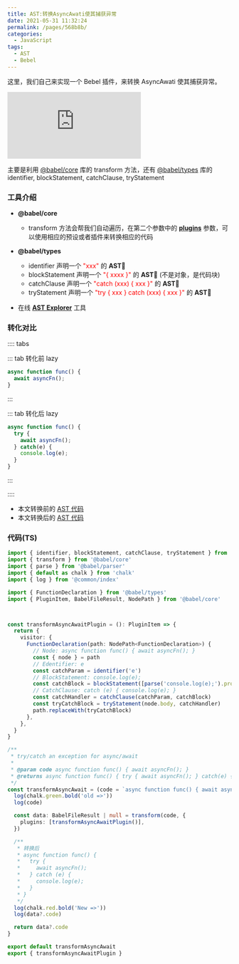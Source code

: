 ```yaml
---
title: AST:转换AsyncAwati使其捕获异常
date: 2021-05-31 11:32:24
permalink: /pages/568b8b/
categories:
  - JavaScript
tags:
  - AST
  - Bebel
---
```


这里，我们自己来实现一个 <span class="span-shadow">Bebel</span> 插件，来转换 <span class="span-shadow">AsyncAwati</span> 使其捕获异常。

<embed src="https://cdn.jsdelivr.net/gh/xiaojun996/CDN/images/icon/babel.svg" type="image/svg+xml" />

<!-- more -->

主要是利用 [@babel/core](https://www.npmjs.com/package/@babel/core) 库的 <span class="span-shadow">transform</span> 方法，还有 [@babel/types](https://www.npmjs.com/package/@babel/types) 库的 <span class="span-shadow">identifier</span>, <span class="span-shadow">blockStatement</span>, <span class="span-shadow">catchClause</span>, <span class="span-shadow">tryStatement</span>

### 工具介绍

- **@babel/core**

  - <span class="span-shadow">transform</span> 方法会帮我们自动遍历，在第二个参数中的 **[plugins](https://babeljs.io/docs/en/plugins/)** 参数，可以使用相应的预设或者插件来转换相应的代码

- **@babel/types**

  - <span class="span-shadow">identifier</span> 声明一个 <span class="span-shadow" style="color: red;">"xxx"</span> 的 **AST**
  - <span class="span-shadow">blockStatement</span> 声明一个 <span class="span-shadow" style="color: red;">"{ xxxx }"</span> 的 **AST** (不是对象，是代码块)
  - <span class="span-shadow">catchClause</span> 声明一个 <span class="span-shadow" style="color: red;">"catch (xxx) { xxx }"</span> 的 **AST**
  - <span class="span-shadow">tryStatement</span> 声明一个 <span class="span-shadow" style="color: red;">"try { xxx } catch (xxx) { xxx }"</span> 的 **AST**

* 在线 **[AST Explorer](https://astexplorer.net/)** 工具

### 转化对比

:::: tabs

::: tab 转化前 lazy

```TypeScript
async function func() {
  await asyncFn();
}
```

:::

::: tab 转化后 lazy

```TypeScript
async function func() {
  try {
    await asyncFn();
  } catch(e) {
    console.log(e);
  }
}
```

:::

::::

- 本文转换前的 [AST 代码](https://astexplorer.net/#/gist/ba041633885e3952123b8cb4e13d909f/f57859241199f04e7e74c24fcd7e95b7e746c6d1)
- 本文转换后的 [AST 代码](https://astexplorer.net/#/gist/ba041633885e3952123b8cb4e13d909f/0d1f95a45b3cd849e40239e382ad8c3e6d837768)

### 代码(TS)

```TypeScript
import { identifier, blockStatement, catchClause, tryStatement } from '@babel/types'
import { transform } from '@babel/core'
import { parse } from '@babel/parser'
import { default as chalk } from 'chalk'
import { log } from '@common/index'

import { FunctionDeclaration } from '@babel/types'
import { PluginItem, BabelFileResult, NodePath } from '@babel/core'



const transformAsyncAwaitPlugin = (): PluginItem => {
  return {
    visitor: {
      FunctionDeclaration(path: NodePath<FunctionDeclaration>) {
        // Node: async function func() { await asyncFn(); }
        const { node } = path
        // Edentifier: e
        const catchParam = identifier('e')
        // BlockStatement: console.log(e);
        const catchBlock = blockStatement([parse('console.log(e);').program.body[0]])
        // CatchClause: catch (e) { console.log(e); }
        const catchHandler = catchClause(catchParam, catchBlock)
        const tryCatchBlock = tryStatement(node.body, catchHandler)
        path.replaceWith(tryCatchBlock)
      },
    },
  }
}

/**
 * try/catch an exception for async/await
 *
 * @param code async function func() { await asyncFn(); }
 * @returns async function func() { try { await asyncFn(); } catch(e) { console.log(e); } }
 */
const transformAsyncAwait = (code = `async function func() { await asyncFn();}`): string | null | undefined => {
  log(chalk.green.bold('old =>'))
  log(code)

  const data: BabelFileResult | null = transform(code, {
    plugins: [transformAsyncAwaitPlugin()],
  })

  /**
   * 转换后
   * async function func() {
   *   try {
   *     await asyncFn();
   *   } catch (e) {
   *     console.log(e);
   *   }
   * }
   */
  log(chalk.red.bold('New =>'))
  log(data?.code)

  return data?.code
}

export default transformAsyncAwait
export { transformAsyncAwaitPlugin }
```
